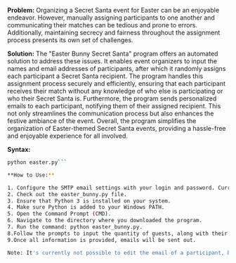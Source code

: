 **Problem:**
Organizing a Secret Santa event for Easter can be an enjoyable endeavor. However, manually assigning participants to one another and communicating their matches can be tedious and prone to errors. Additionally, maintaining secrecy and fairness throughout the assignment process presents its own set of challenges.

**Solution:**
The "Easter Bunny Secret Santa" program offers an automated solution to address these issues. It enables event organizers to input the names and email addresses of participants, after which it randomly assigns each participant a Secret Santa recipient. The program handles this assignment process securely and efficiently, ensuring that each participant receives their match without any knowledge of who else is participating or who their Secret Santa is. Furthermore, the program sends personalized emails to each participant, notifying them of their assigned recipient. This not only streamlines the communication process but also enhances the festive ambiance of the event. Overall, the program simplifies the organization of Easter-themed Secret Santa events, providing a hassle-free and enjoyable experience for all involved.

**Syntax:**
```bash
python easter.py```

**How to Use:**

1. Configure the SMTP email settings with your login and password. Currently, the program is set to use a Google account named easterbunny568@gmail.com and its corresponding Google app password. You can configure any email account of your choice. Note: While the keys are public, this practice is not recommended and should be revised in the future.
2. Check out the easter_bunny.py file.
3. Ensure that Python 3 is installed on your system.
4. Make sure Python is added to your Windows PATH.
5. Open the Command Prompt (CMD).
6. Navigate to the directory where you downloaded the program.
7. Run the command: python easter_bunny.py.
8.Follow the prompts to input the quantity of guests, along with their names and email addresses.
9.Once all information is provided, emails will be sent out.

Note: It's currently not possible to edit the email of a participant, but this feature may be implemented in the future.
